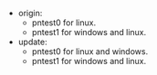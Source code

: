 
- origin:   
  - pntest0 for linux.
  - pntest1 for windows and linux.
- update:
  - pntest0 for linux and windows.
  - pntest1 for windows and linux. 